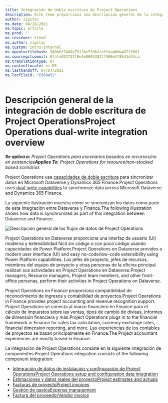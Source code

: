 ```yaml
---
title: Integración de doble escritura de Project Operations
description: Este tema proporciona una descripción general de la integración de doble escritura de Project Operations.
author: sigitac
ms.date: 04/28/2021
ms.topic: article
ms.prod: ''
ms.reviewer: kfend
ms.author: sigitac
ms.custom: intro-internal
ms.openlocfilehash: 540b6f74d8e79116e5fdb2ceffaa4bbb487ff08f
ms.sourcegitcommit: 0fafe022731f0e1e8693382ff906e3f8541d34ca
ms.translationtype: HT
ms.contentlocale: es-ES
ms.lasthandoff: 07/07/2021
ms.locfileid: "6368452"
---
```

# <a name="project-operations-dual-write-integration-overview"></a><span data-ttu-id="502a5-103">Descripción general de la integración de doble escritura de Project Operations</span><span class="sxs-lookup"><span data-stu-id="502a5-103">Project Operations dual-write integration overview</span></span>

<span data-ttu-id="502a5-104">_**Se aplica a:** Project Operations para escenarios basados en recursos/no en existencias_</span><span class="sxs-lookup"><span data-stu-id="502a5-104">_**Applies To:** Project Operations for resource/non-stocked based scenarios_</span></span>

<span data-ttu-id="502a5-105">Project Operations usa [capacidades de doble escritura](/dynamics365/fin-ops-core/dev-itpro/data-entities/dual-write/dual-write-home-page) para sincronizar datos en Microsoft Dataverse y Dynamics 365 Finance.</span><span class="sxs-lookup"><span data-stu-id="502a5-105">Project Operations uses [dual-write capabilities](/dynamics365/fin-ops-core/dev-itpro/data-entities/dual-write/dual-write-home-page) to synchronize data across Microsoft Dataverse and Dynamics 365 Finance.</span></span>

<span data-ttu-id="502a5-106">La siguiente ilustración muestra cómo se sincronizan los datos como parte de esta integración entre Dataverse y Finance.</span><span class="sxs-lookup"><span data-stu-id="502a5-106">The following illustration shows how data is synchronized as part of this integration between Dataverse and Finance.</span></span>

![Descripción general de los flujos de datos de Project Operations](./media/ProjectOperationsFlows.jpg)

<span data-ttu-id="502a5-108">Project Operations en Dataverse proporciona una interfaz de usuario (UI) moderna y extensibilidad fácil sin código o con poco código usando capacidades de Power Platform.</span><span class="sxs-lookup"><span data-stu-id="502a5-108">Project Operations on Dataverse provides a modern user interface (UI) and easy no-code/low-code extensibility using Power Platform capabilities.</span></span> <span data-ttu-id="502a5-109">Los jefes de proyecto, jefes de recursos, miembros del equipo de proyecto y otras personas de la oficina principal realizan sus actividades en Project Operations en Dataverse.</span><span class="sxs-lookup"><span data-stu-id="502a5-109">Project managers, Resource managers, Project team members, and other front-office personas, perform their activities in Project Operations on Dataverse.</span></span>

<span data-ttu-id="502a5-110">Project Operations en Finance proporciona compatibilidad de reconocimiento de ingresos y contabilidad de proyectos.</span><span class="sxs-lookup"><span data-stu-id="502a5-110">Project Operations in Finance provides project accounting and revenue recognition support.</span></span> <span data-ttu-id="502a5-111">Project Operations se conecta al marco financiero en Finance para el cálculo de impuestos sobre las ventas, tipos de cambio de divisas, informes de dimensión financiera y más.</span><span class="sxs-lookup"><span data-stu-id="502a5-111">Project Operations plugs in to the financial framework in Finance for sales tax calculation, currency exchange rates, financial dimension reporting, and more.</span></span> <span data-ttu-id="502a5-112">Las experiencias de los contables de proyectos se basan principalmente en Finance.</span><span class="sxs-lookup"><span data-stu-id="502a5-112">The Project accountant experiences are mostly based in Finance.</span></span>

<span data-ttu-id="502a5-113">La integración de Project Operations consiste en la siguiente integración de componentes:</span><span class="sxs-lookup"><span data-stu-id="502a5-113">Project Operations integration consists of the following component integration:</span></span>


- [<span data-ttu-id="502a5-114">Integración de datos de instalación y configuración de Project Operations</span><span class="sxs-lookup"><span data-stu-id="502a5-114">Project Operations setup and configuration data integration</span></span>](resource-dual-write-setup-integration.md) 
- [<span data-ttu-id="502a5-115">Estimaciones y datos reales del proyecto</span><span class="sxs-lookup"><span data-stu-id="502a5-115">Project estimates and actuals</span></span>](resource-dual-write-estimates-actuals.md)
- [<span data-ttu-id="502a5-116">Facturas de proyecto</span><span class="sxs-lookup"><span data-stu-id="502a5-116">Project invoices</span></span>](resource-dual-write-project-invoice.md)
- [<span data-ttu-id="502a5-117">Gestión de gastos</span><span class="sxs-lookup"><span data-stu-id="502a5-117">Expense management</span></span>](resource-dual-write-expense.md)
- [<span data-ttu-id="502a5-118">Factura del proveedor</span><span class="sxs-lookup"><span data-stu-id="502a5-118">Vendor invoice</span></span>](resource-dual-write-vendor-invoice.md)
